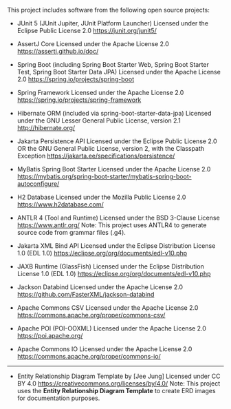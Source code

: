 This project includes software from the following open source projects:

- JUnit 5 (JUnit Jupiter, JUnit Platform Launcher)
  Licensed under the Eclipse Public License 2.0
  https://junit.org/junit5/

- AssertJ Core
  Licensed under the Apache License 2.0
  https://assertj.github.io/doc/

- Spring Boot (including Spring Boot Starter Web, Spring Boot Starter Test, Spring Boot Starter Data JPA)
  Licensed under the Apache License 2.0
  https://spring.io/projects/spring-boot

- Spring Framework
  Licensed under the Apache License 2.0
  https://spring.io/projects/spring-framework

- Hibernate ORM (included via spring-boot-starter-data-jpa)
  Licensed under the GNU Lesser General Public License, version 2.1
  http://hibernate.org/

- Jakarta Persistence API
  Licensed under the Eclipse Public License 2.0 OR the GNU General Public License, version 2, with the Classpath Exception
  https://jakarta.ee/specifications/persistence/

- MyBatis Spring Boot Starter
  Licensed under the Apache License 2.0
  https://mybatis.org/spring-boot-starter/mybatis-spring-boot-autoconfigure/

- H2 Database
  Licensed under the Mozilla Public License 2.0
  https://www.h2database.com/

- ANTLR 4 (Tool and Runtime)
  Licensed under the BSD 3-Clause License
  https://www.antlr.org/
  Note: This project uses ANTLR4 to generate source code from grammar files (.g4).

- Jakarta XML Bind API
  Licensed under the Eclipse Distribution License 1.0 (EDL 1.0)
  https://eclipse.org/org/documents/edl-v10.php

- JAXB Runtime (GlassFish)
  Licensed under the Eclipse Distribution License 1.0 (EDL 1.0)
  https://eclipse.org/org/documents/edl-v10.php

- Jackson Databind
  Licensed under the Apache License 2.0
  https://github.com/FasterXML/jackson-databind

- Apache Commons CSV
  Licensed under the Apache License 2.0
  https://commons.apache.org/proper/commons-csv/

- Apache POI (POI-OOXML)
  Licensed under the Apache License 2.0
  https://poi.apache.org/

- Apache Commons IO
  Licensed under the Apache License 2.0
  https://commons.apache.org/proper/commons-io/


---

- Entity Relationship Diagram Template by [Jee Jung]
  Licensed under CC BY 4.0
  https://creativecommons.org/licenses/by/4.0/
  Note: This project uses the **Entity Relationship Diagram Template** to create ERD images for documentation purposes.